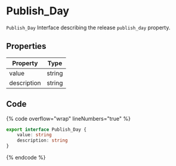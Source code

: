# Publish\_Day

`Publish_Day` Interface describing the release `publish_day` property.

## Properties

| Property    | Type   |
| ----------- | ------ |
| value       | string |
| description | string |

## Code

{% code overflow="wrap" lineNumbers="true" %}
```typescript
export interface Publish_Day {
	value: string
	description: string
}
```
{% endcode %}
